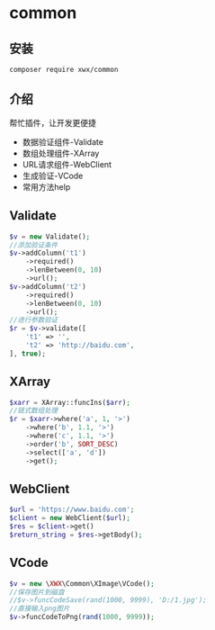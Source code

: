 # common
## 安装
```
composer require xwx/common
```
## 介绍
帮忙插件，让开发更便捷
- 数据验证组件-Validate
- 数组处理组件-XArray
- URL请求组件-WebClient
- 生成验证-VCode
- 常用方法help

## Validate
```php
$v = new Validate();
//添加验证条件
$v->addColumn('t1')
    ->required()
    ->lenBetween(0, 10)
    ->url();
$v->addColumn('t2')
    ->required()
    ->lenBetween(0, 10)
    ->url();
//进行参数验证
$r = $v->validate([
    't1' => '',
    't2' => 'http://baidu.com',
], true);
```

## XArray
```php
$xarr = XArray::funcIns($arr);
//链式数组处理
$r = $xarr->where('a', 1, '>')
    ->where('b', 1.1, '>')
    ->where('c', 1.1, '>')
    ->order('b', SORT_DESC)
    ->select(['a', 'd'])
    ->get();
```

## WebClient
```php
$url = 'https://www.baidu.com';
$client = new WebClient($url);
$res = $client->get()
$return_string = $res->getBody();
```

## VCode
```php
$v = new \XWX\Common\XImage\VCode();
//保存图片到磁盘
//$v->funcCodeSave(rand(1000, 9999), 'D:/1.jpg');
//直接输入png图片
$v->funcCodeToPng(rand(1000, 9999)); 
```
